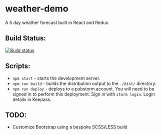 # weather-demo

A 5 day weather forecast built in React and Redux.

## Build Status:

[![Build status](https://ci.appveyor.com/api/projects/status/bncfvior69hdf0je?svg=true)](https://ci.appveyor.com/project/hofnarwillie/weather-demo)


## Scripts:

* `npm start` - starts the development server.
* `npm run build` - builds the distribution output to the `./dist/` directory.
* `npm run deploy` - deploys to a pubstorm account. You will need to be signed in to perform this deployment. Sign in with `storm login`. Login details in Keepass.

## TODO:

* Customize Bootstrap using a bespoke SCSS/LESS build
